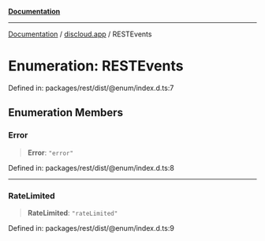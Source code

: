 [**Documentation**](../../README.md)

***

[Documentation](../../packages.md) / [discloud.app](../README.md) / RESTEvents

# Enumeration: RESTEvents

Defined in: packages/rest/dist/@enum/index.d.ts:7

## Enumeration Members

### Error

> **Error**: `"error"`

Defined in: packages/rest/dist/@enum/index.d.ts:8

***

### RateLimited

> **RateLimited**: `"rateLimited"`

Defined in: packages/rest/dist/@enum/index.d.ts:9
